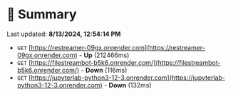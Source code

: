 # 📖 Summary
Last updated: **8/13/2024, 12:54:14 PM**

- `GET` [https://restreamer-09gx.onrender.com](https://restreamer-09gx.onrender.com) - **Up** (212466ms)
- `GET` [https://filestreambot-b5k6.onrender.com/](https://filestreambot-b5k6.onrender.com/) - **Down** (116ms)
- `GET` [https://jupyterlab-python3-12-3.onrender.com](https://jupyterlab-python3-12-3.onrender.com) - **Down** (132ms)

